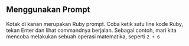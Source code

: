 ## Menggunakan Prompt

Kotak di kanan merupakan Ruby prompt. Coba ketik satu line kode Ruby, tekan Enter dan lihat commandnya berjalan. Sebagai contoh, mari kita mencoba melakukan sebuah operasi matematika, seperti `2 + 6`
